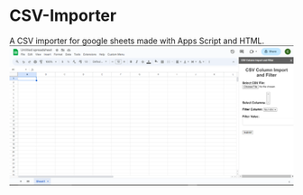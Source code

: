 # CSV-Importer
A CSV importer for google sheets made with Apps Script and HTML.
![screenshot](photo.png)
